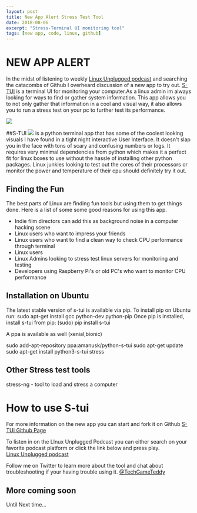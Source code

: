 ```yaml
---
layout: post
title: New App Alert Stress Test Tool
date: 2018-08-06
excerpt: "Stress-Terminal UI monitoring tool"
tags: [new app, code, linux, github]
---
```

# NEW APP ALERT
In the midst of listening to weekly [Linux Unplugged podcast](https://fireside.fm/s/RUkczH-V+uGpzjfPp) and searching the catacombs of Github I overheard discussion of a new app to try out.
[S-TUI](https://github.com/amanusk/s-tui) is a terminal UI for monitoring your computer.As a linux admin im always looking for ways to find or gather system information. This app allows you to not only gather that information in a cool and visual way, it also allows you to run a stress test on your pc to further test its performance.

![](https://github.com/amanusk/s-tui/blob/master/ScreenShots/s-tui2.gif?raw=true)


##S-TUI
![](https://github.com/amanusk/s-tui/blob/master/ScreenShots/stui_logo.png?raw=true) is a python terminal app that has some of the coolest looking visuals I have found in a tight night interactive User Interface. It doesn't slap you in the face with tons of scary and confusing numbers or logs. It requires very minimal dependencies from python which makes it a perfect fit for linux boxes to use without the hassle of installing other python packages.
Linux junkies looking to test out the cores of their processors or monitor the power and temperature of their cpu should definitely try it out.

## Finding the Fun
The best parts of Linux are finding fun tools but using them to get things done. Here is a list of some some good reasons for using this app.

* Indie film directors can add this as background noise in a computer hacking scene
* Linux users who want to impress your friends
* Linux users who want to find a clean way to check CPU performance through terminal
* Linux users
* Linux Admins looking to stress test linux servers for monitoring and testing  
* Developers using Raspberry Pi's or old PC's who want to monitor CPU performance

## Installation on Ubuntu
The latest stable version of s-tui is available via pip. To install pip on Ubuntu run:
 sudo apt-get install gcc python-dev python-pip
Once pip is installed, install s-tui from pip:
(sudo) pip install s-tui

A ppa is available as well (xenial,bionic)

 sudo add-apt-repository ppa:amanusk/python-s-tui
 sudo apt-get update
 sudo apt-get install python3-s-tui stress

## Other Stress test tools
 stress-ng - tool to load and stress a computer

# How to use S-tui


For more information on the new app you can start and fork it on Github
[S-TUI Github Page](https://github.com/amanusk/s-tui)

To listen in on the LInux Unplugged Podcast you can either search
on your favorite podcast platform or click the link below and press play.  
[Linux Unplugged podcast](https://fireside.fm/s/RUkczH-V+uGpzjfPp)

Follow me on Twitter to learn more about the tool and chat about troubleshooting
if your having trouble using it.
[@TechGameTeddy](https://twitter.com/techgameteddy)

## More coming soon
Until Next time...
